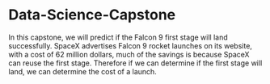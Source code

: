 # Data-Science-Capstone
In this capstone, we will predict if the Falcon 9 first stage will land successfully. SpaceX advertises Falcon 9 rocket launches on its website, with a cost of 62 million dollars, much of the savings is because SpaceX can reuse the first stage. Therefore if we can determine if the first stage will land, we can determine the cost of a launch.
